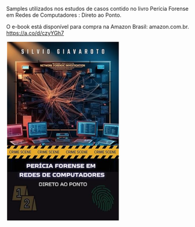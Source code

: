 Samples utilizados nos estudos de casos contido no livro Perícia Forense em Redes de Computadores : Direto ao Ponto.

O e-book está disponível para compra na Amazon Brasil: amazon.com.br. https://a.co/d/czyYGh7


<img src="https://github.com/livropericiaderedes/samples/blob/main/livro.png" alt="Descrição da imagem" width="300"></img>
